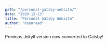 ```yaml
---
path: "/personal-gatsby-website/"
date: "2020-12-13"
title: "Personal Gatsby Website"
author: "Koenraad"
---
```


Previous Jekyll version now converted to Gatsby!
